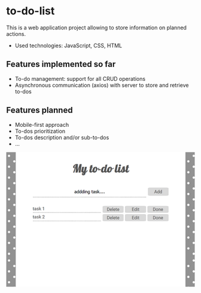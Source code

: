 # to-do-list #

This is a web application project allowing to store information on planned actions.

* Used technologies: JavaScript, CSS, HTML

## Features implemented so far ##
* To-do management: support for all CRUD operations 
* Asynchronous communication (axios) with server to store and retrieve to-dos

## Features planned ##
* Mobile-first approach
* To-dos prioritization
* To-dos description and/or sub-to-dos
* ...

![image](./readme-graphics/to-do-list.png)